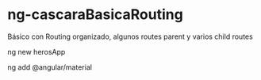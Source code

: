 # ng-cascaraBasicaRouting
Básico con Routing organizado, algunos routes parent y varios child routes



ng new herosApp

ng add @angular/material
